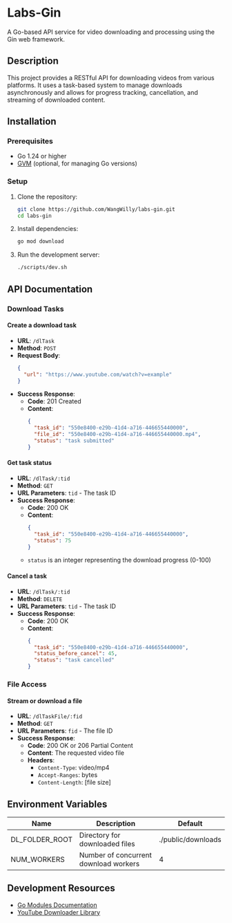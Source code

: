 # Labs-Gin

A Go-based API service for video downloading and processing using the Gin web framework.

## Description

This project provides a RESTful API for downloading videos from various platforms. It uses a task-based system to manage downloads asynchronously and allows for progress tracking, cancellation, and streaming of downloaded content.

## Installation

### Prerequisites

- Go 1.24 or higher
- [GVM](https://github.com/moovweb/gvm) (optional, for managing Go versions)

### Setup

1. Clone the repository:
   ```bash
   git clone https://github.com/WangWilly/labs-gin.git
   cd labs-gin
   ```

2. Install dependencies:
   ```bash
   go mod download
   ```

3. Run the development server:
   ```bash
   ./scripts/dev.sh
   ```

## API Documentation

### Download Tasks

#### Create a download task
- **URL**: `/dlTask`
- **Method**: `POST`
- **Request Body**:
  ```json
  {
    "url": "https://www.youtube.com/watch?v=example"
  }
  ```
- **Success Response**:
  - **Code**: 201 Created
  - **Content**:
    ```json
    {
      "task_id": "550e8400-e29b-41d4-a716-446655440000",
      "file_id": "550e8400-e29b-41d4-a716-446655440000.mp4",
      "status": "task submitted"
    }
    ```

#### Get task status
- **URL**: `/dlTask/:tid`
- **Method**: `GET`
- **URL Parameters**: `tid` - The task ID
- **Success Response**:
  - **Code**: 200 OK
  - **Content**:
    ```json
    {
      "task_id": "550e8400-e29b-41d4-a716-446655440000",
      "status": 75
    }
    ```
  - `status` is an integer representing the download progress (0-100)

#### Cancel a task
- **URL**: `/dlTask/:tid`
- **Method**: `DELETE`
- **URL Parameters**: `tid` - The task ID
- **Success Response**:
  - **Code**: 200 OK
  - **Content**:
    ```json
    {
      "task_id": "550e8400-e29b-41d4-a716-446655440000",
      "status_before_cancel": 45,
      "status": "task cancelled"
    }
    ```

### File Access

#### Stream or download a file
- **URL**: `/dlTaskFile/:fid`
- **Method**: `GET`
- **URL Parameters**: `fid` - The file ID
- **Success Response**:
  - **Code**: 200 OK or 206 Partial Content
  - **Content**: The requested video file
  - **Headers**:
    - `Content-Type`: video/mp4
    - `Accept-Ranges`: bytes
    - `Content-Length`: [file size]

## Environment Variables

| Name | Description | Default |
|------|-------------|---------|
| DL_FOLDER_ROOT | Directory for downloaded files | ./public/downloads |
| NUM_WORKERS | Number of concurrent download workers | 4 |

## Development Resources

- [Go Modules Documentation](https://go.dev/wiki/Modules#quick-start)
- [YouTube Downloader Library](https://github.com/kkdai/youtube)
